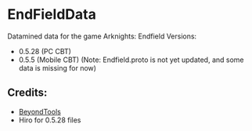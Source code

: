 # EndFieldData
 Datamined data for the game Arknights: Endfield
 Versions:
 - 0.5.28 (PC CBT)
 - 0.5.5 (Mobile CBT) (Note: Endfield.proto is not yet updated, and some data is missing for now)
## Credits:
- [BeyondTools](https://git.crepe.moe/rfi/BeyondTools)
- Hiro for 0.5.28 files
